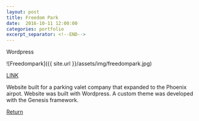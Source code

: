 ```yaml
---
layout: post
title: Freedom Park
date:  2016-10-11 12:00:00
categories: portfolio
excerpt_separator: <!--END-->
---
```

Wordpress
<!--END-->

![Freedompark]({{ site.url }}/assets/img/freedompark.jpg)

<p class="portfolio-btn"><a  href="http://www.freedomparkphxvalet.com" target="_blank">LINK</a></p>

Website built for a parking valet company that expanded to the Phoenix airpot. Website was built with Wordpress. A custom theme was developed with the Genesis framework.

<div class="return-btn">
    <a class="return" href="/portfolio.html">Return</a>
</div>
 